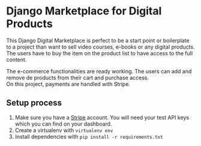 # Django Marketplace for Digital Products

This Django Digital Marketplace is perfect to be a start point or boilerplate to a project than want to sell video courses, e-books or any digital products.
The users have to buy the item on the product list to have access to the full content.
 
The e-commerce functionalities are ready working. The users can add and remove de products from their cart and purchase access.  
On this project, payments are handled with Stripe.

## Setup process

1. Make sure you have a [Stripe](https://stripe.com/) account. You will need your test API keys which you can find on your dashboard.
2. Create a virtualenv with `virtualenv env`
3. Install dependencies with `pip install -r requirements.txt`